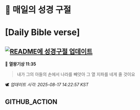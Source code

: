 # 🙏 매일의 성경 구절
# [Daily Bible verse]
## [![README에 성경구절 업데이트](https://github.com/DONGSUKA/first_test/actions/workflows/update-readme-bible.yml/badge.svg)](https://github.com/DONGSUKA/first_test/actions/workflows/update-readme-bible.yml)
<!-- START_BIBLE_VERSE -->
📖 **열왕기상 11:35**
> 내가 그의 아들의 손에서 나라를 빼앗아 그 열 지파를 네게 줄 것이요

🕊️ _업데이트 시각: 2025-08-17 14:22:57 KST_
  <!-- END_BIBLE_VERSE -->
## GITHUB_ACTION
